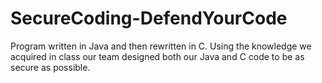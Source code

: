 # SecureCoding-DefendYourCode
Program written in Java and then rewritten in C. Using the knowledge we acquired in class our team designed both our Java and C code to be as secure as possible. 
